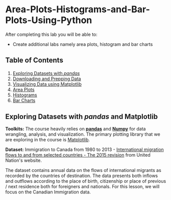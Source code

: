 # Area-Plots-Histograms-and-Bar-Plots-Using-Python



After completing this lab you will be able to:

*   Create additional labs namely area plots, histogram and bar charts


## Table of Contents

<div class="alert alert-block alert-info" style="margin-top: 20px">

1.  [Exploring Datasets with *pandas*](#0)<br>
2.  [Downloading and Prepping Data](#2)<br>
3.  [Visualizing Data using Matplotlib](#4) <br>
4.  [Area Plots](#6) <br>
5.  [Histograms](#8) <br>
6.  [Bar Charts](#10) <br>

</div>


## Exploring Datasets with *pandas* and Matplotlib<a id="0"></a>

__Toolkits:__ The course heavily relies on [**pandas**](http://pandas.pydata.org/?utm_medium=Exinfluencer&utm_source=Exinfluencer&utm_content=000026UJ&utm_term=10006555&utm_id=NA-SkillsNetwork-Channel-SkillsNetworkCoursesIBMDeveloperSkillsNetworkDV0101ENSkillsNetwork20297740-2022-01-01) and [**Numpy**](http://www.numpy.org/?utm_medium=Exinfluencer&utm_source=Exinfluencer&utm_content=000026UJ&utm_term=10006555&utm_id=NA-SkillsNetwork-Channel-SkillsNetworkCoursesIBMDeveloperSkillsNetworkDV0101ENSkillsNetwork20297740-2022-01-01) for data wrangling, analysis, and visualization. The primary plotting library that we are exploring in the course is [Matplotlib](http://matplotlib.org/?utm_medium=Exinfluencer&utm_source=Exinfluencer&utm_content=000026UJ&utm_term=10006555&utm_id=NA-SkillsNetwork-Channel-SkillsNetworkCoursesIBMDeveloperSkillsNetworkDV0101ENSkillsNetwork20297740-2022-01-01).

__Dataset:__ Immigration to Canada from 1980 to 2013 - [International migration flows to and from selected countries - The 2015 revision](http://www.un.org/en/development/desa/population/migration/data/empirical2/migrationflows.shtml?utm_medium=Exinfluencer&utm_source=Exinfluencer&utm_content=000026UJ&utm_term=10006555&utm_id=NA-SkillsNetwork-Channel-SkillsNetworkCoursesIBMDeveloperSkillsNetworkDV0101ENSkillsNetwork20297740-2022-01-01) from United Nation's website.

The dataset contains annual data on the flows of international migrants as recorded by the countries of destination. The data presents both inflows and outflows according to the place of birth, citizenship or place of previous / next residence both for foreigners and nationals. For this lesson, we will focus on the Canadian Immigration data.
